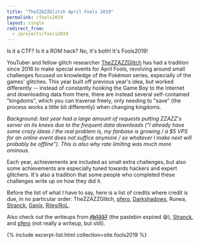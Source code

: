 ```yaml
---
title: "TheZZAZZGlitch April Fools 2019"
permalink: /fools2019
layout: single
redirect_from:
  - /projects/fools2019
---
```


Is it a CTF? Is it a ROM hack? No, it's both! It's Fools2019!

YouTuber and fellow glitch researcher [TheZZAZZGlitch](https://youtube.com/user/TheZZAZZGlitch) has had a tradition since 2016 to make special events for April Fools, revolving around small challenges focused on knowledge of the Pok&eacute;mon series, especially of the games' glitches. This year built off previous year's idea, but worked differently -- instead of constantly hooking the Game Boy to the Internet and downloading data from there, there are instead several self-contained "kingdoms", which you can traverse freely, only needing to "save" (the process works a little bit differently) when changing kingdoms.

*Background: last year had a large amount of requests putting ZZAZZ's server on its knees due to the frequent data downloads (<q>I already have some crazy ideas / the real problem is, my fanbase is growing / a $5 VPS for an online event does not suffice anymore / so whatever I make next will probably be offline</q>). This is also why rate limiting was much more ominous.*

Each year, achievements are included as small extra challenges, but also some achievements are especially tuned towards hackers and expert glitchers. It's also a tradition that some people who completed these challenges write up on how they did it.

Before the list of what I have to say, here is a list of credits where credit is due, in no particular order: TheZZAZZGlitch, [pfero](https://github.com/mid-kid), [Darkshadows](https://twitter.com/darkshadows9776), Runea, [Stranck](https://twitter.com/LStranck), [Ganix](https://github.com/KernelEquinox), [Riley/RoL](https://twitter.com/TheWack0lian).

Also check out the writeups from <del><a href="https://pastebin.com/rLQuSrWd">jfb1337</a></del> (the pastebin expired 😪), [Stranck](https://pastebin.com/KNBLRwGD), and [pfero](https://mid-kid.root.sx/git/mid-kid/fools2019) (not really a writeup, but still).

{% include excerpt-list.html collection=site.fools2019 %}
